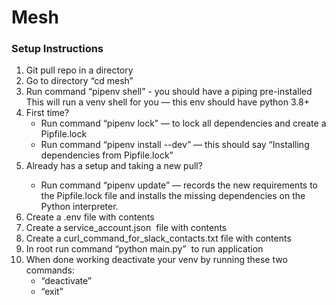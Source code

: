 # Mesh

<h3>Setup Instructions</h3>
<ol>
  <li>Git pull repo in a directory</li>
  <li>Go to directory “cd mesh”</li>
  <li>Run command “pipenv shell” - you should have a piping pre-installed This will run a venv shell for you — this env should have python 3.8+</li>
  <li>First time?
    <ul>
      <li>Run command “pipenv lock” — to lock all dependencies and create a Pipfile.lock</li>
      <li>Run command “pipenv install --dev” — this should say “Installing dependencies from Pipfile.lock”</li>
    </ul>
  </li>
  <li>Already has a setup and taking a new pull?</li>
    <ul>
      <li>Run command “pipenv update” — records the new requirements to the Pipfile.lock file and installs the missing dependencies on the Python interpreter.</li>
    </ul>
  <li>Create a .env file with contents</li>
  <li>Create a service_account.json  file with contents</li>
  <li>Create a curl_command_for_slack_contacts.txt file with contents</li>
  <li>In root run command “python main.py”  to run application</li>
  <li> When done working deactivate your venv by running these two commands:
    <ul>
      <li>“deactivate”</li>
      <li>“exit”</li>
    </ul>
  </li>
</ol>

